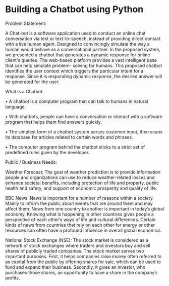 # Building a Chatbot using Python

Problem Statement:

A Chat-bot is a software application used to conduct an online chat conversation via text or text-to-speech, instead of providing direct contact with a live human agent. Designed to convincingly simulate the way a human would behave as a conversational partner. In the proposed system, we presented a chatbot that generates a dynamic response for online client's queries. The web-based platform provides a vast intelligent base that can help simulate problem- solving for humans. This proposed chatbot identifies the user context which triggers the particular intent for a response. Since it is responding dynamic response, the desired answer will be generated for the user.

What is a Chatbot:

• A chatbot is a computer program that can talk to humans in natural language.

• With chatbots, people can have a conversation or interact with a software program that helps them find answers quickly.

• The simplest form of a chatbot system parses customer input, then scans its database for articles related to certain words and phrases.

• The computer program behind the chatbot sticks to a strict set of predefined rules given by the developer.

Public / Business Needs:

Weather Forecast: The goal of weather prediction is to provide information people and organizations can use to reduce weather-related losses and enhance societal benefits, including protection of life and property, public health and safety, and support of economic prosperity and quality of life.

BBC News: News is important for a number of reasons within a society. Mainly to inform the public about events that are around them and may affect them. News from one country to another is important in today’s global economy. Knowing what is happening in other countries gives people a perspective of each other’s ways of life and cultural differences. Certain kinds of news from countries that rely on each other for energy or other resources can often have a profound influence in overall global economics.

National Stock Exchange (NSE): The stock market is considered as a network of stock exchanges where traders and investors buy and sell shares of publicly traded companies. The stock market serves two important purposes. First, it helps companies raise money often referred to as capital from the public by offering shares for sale, which can be used to fund and expand their business. Secondly, it gives an investor, who purchases those shares, an opportunity to have a share in the company’s profits.
